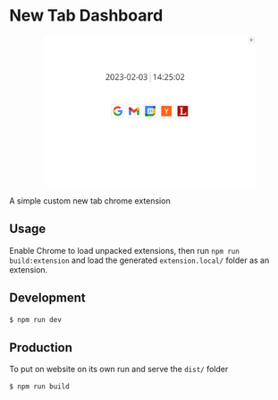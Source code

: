 # New Tab Dashboard

<p align="center">
<img src="screenshots/screenshot-1.png" width="75%" alt="screenshot-1">
</p>

A simple custom new tab chrome extension

## Usage

Enable Chrome to load unpacked extensions, then run `npm run build:extension` and load the generated `extension.local/` folder as an extension.

## Development 

```bash shell
$ npm run dev
```

## Production 

To put on website on its own run and serve the `dist/` folder

```bash shell
$ npm run build
```